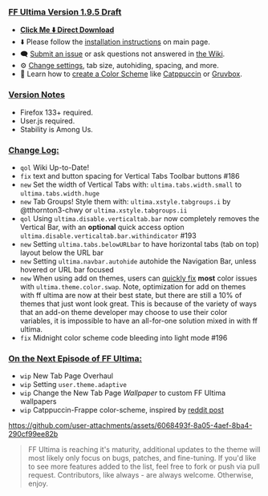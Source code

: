 ### <ins> FF Ultima Version 1.9.5 Draft
- **[Click Me ⬇️ Direct Download](https://github.com/soulhotel/FF-ULTIMA/releases/download/1.9.5/ffultima1.9.5.zip)**
- ⬇️ Please follow the [installation instructions](https://github.com/soulhotel/FF-ULTIMA#installation) on main page.
- 🗨️ [Submit an issue](https://github.com/soulhotel/FF-ULTIMA/issues/new/choose) or ask questions not answered in [the Wiki](https://github.com/soulhotel/FF-ULTIMA/wiki).
- ⚙️ [Change settings](https://github.com/soulhotel/FF-ULTIMA/wiki/Settings), tab size, autohiding, spacing, and more.
- 🎨 Learn how to [create a Color Scheme](https://github.com/soulhotel/FF-ULTIMA/wiki/Create-a-Color-Scheme) like [Catppuccin](https://github.com/soulhotel/FF-ULTIMA/blob/next-release/theme/color-schemes/catppuccin/readme.md) or [Gruvbox](https://github.com/soulhotel/FF-ULTIMA/blob/next-release/theme/color-schemes/gruvbox-light/readme.md).

### <ins> Version Notes
- Firefox 133+ required.
- User.js required.
- Stability is Among Us.

### <ins> Change Log:
- `qol` Wiki Up-to-Date!
- `fix` text and button spacing for Vertical Tabs Toolbar buttons #186
- `new` Set the width of Vertical Tabs with: `ultima.tabs.width.small` to `ultima.tabs.width.huge`
- `new` Tab Groups! Style them with: `ultima.xstyle.tabgroups.i` by @tthornton3-chwy or `ultima.xstyle.tabgroups.ii`
- `qol` Using `ultima.disable.verticaltab.bar` now completely removes the Vertical Bar, with an **optional** quick access option `ultima.disable.verticaltab.bar.withindicator` #193
- `new` Setting `ultima.tabs.belowURLbar` to have horizontal tabs (tab on top) layout below the URL bar
- `new` Setting `ultima.navbar.autohide` autohide the Navigation Bar, unless hovered or URL bar focused
- `new` When using add on themes, users can [quickly fix](https://github.com/soulhotel/FF-ULTIMA/wiki/Using-Add%E2%80%90On-Themes) **most** color issues with `ultima.theme.color.swap`. Note, optimization for add on themes with ff ultima are now at their best state, but there are still a 10% of themes that just wont look great. This is because of the variety of ways that an add-on theme developer may choose to use their color variables, it is impossible to have an all-for-one solution mixed in with ff ultima.
- `fix` Midnight color scheme code bleeding into light mode #196

### <ins> On the Next Episode of FF Ultima:
- `wip` New Tab Page Overhaul
- `wip` Setting `user.theme.adaptive`
- `wip` Change the New Tab Page *Wallpaper* to custom FF Ultima wallpapers
- `wip` Catppuccin-Frappe color-scheme, inspired by [reddit post](https://www.reddit.com/r/FirefoxCSS/comments/1gvrm1e/comment/ly69zbn/?utm_source=share&utm_medium=web3x&utm_name=web3xcss&utm_term=1&utm_content=share_button)

https://github.com/user-attachments/assets/6068493f-8a05-4aef-8ba4-290cf99ee82b

> FF Ultima is reaching it's maturity, additional updates to the theme will most likely only focus on bugs, patches, and fine-tuning. If you'd like to see more features added to the list, feel free to fork or push via pull request. Contributors, like always - are always welcome. Otherwise, enjoy.

